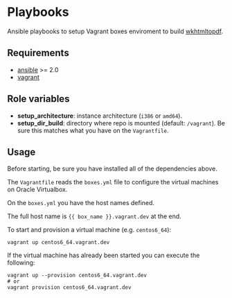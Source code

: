# Playbooks

Ansible playbooks to setup Vagrant boxes enviroment
to build [wkhtmltopdf][wkhtmltopdf].


## Requirements

- [ansible][ansible] >= 2.0
- [vagrant][vagrant]


## Role variables

- **setup_architecture**: instance architecture (`i386` or `amd64`).
- **setup_dir_build**: directory where repo is mounted (default: `/vagrant`).
  Be sure this matches what you have on the `Vagrantfile`.


## Usage

Before starting,
be sure you have installed all of the dependencies
above.

The `Vagrantfile` reads the `boxes.yml` file
to configure the virtual machines on Oracle Virtualbox.

On the `boxes.yml` you have the host names defined.

The full host name is `{{ box_name }}.vagrant.dev` at the end.

To start and provision a virtual machine (e.g. `centos6_64`):

    vagrant up centos6_64.vagrant.dev

If the virtual machine has already been started
you can execute the following:

    vagrant up --provision centos6_64.vagrant.dev
    # or
    vagrant provision centos6_64.vagrant.dev


[ansible]:  https://ansible.com/    "Ansible"
[vagrant]:  https://vagrantup.com/  "Vagrant"
[wkhtmltopdf]:  https://github.com/wkhtmltopdf/wkhtmltopdf  "wkhtmltopdf"

